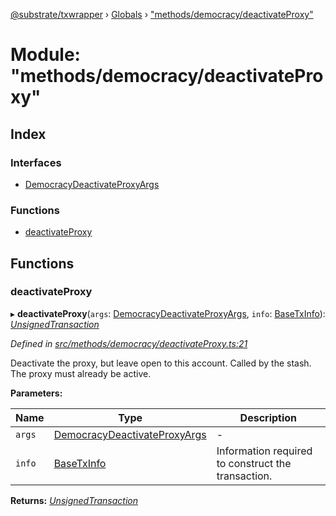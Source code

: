 [@substrate/txwrapper](../README.md) › [Globals](../globals.md) › ["methods/democracy/deactivateProxy"](_methods_democracy_deactivateproxy_.md)

# Module: "methods/democracy/deactivateProxy"

## Index

### Interfaces

* [DemocracyDeactivateProxyArgs](../interfaces/_methods_democracy_deactivateproxy_.democracydeactivateproxyargs.md)

### Functions

* [deactivateProxy](_methods_democracy_deactivateproxy_.md#deactivateproxy)

## Functions

###  deactivateProxy

▸ **deactivateProxy**(`args`: [DemocracyDeactivateProxyArgs](../interfaces/_methods_democracy_deactivateproxy_.democracydeactivateproxyargs.md), `info`: [BaseTxInfo](../interfaces/_util_types_.basetxinfo.md)): *[UnsignedTransaction](../interfaces/_util_types_.unsignedtransaction.md)*

*Defined in [src/methods/democracy/deactivateProxy.ts:21](https://github.com/paritytech/txwrapper/blob/64624af/src/methods/democracy/deactivateProxy.ts#L21)*

Deactivate the proxy, but leave open to this account. Called by the stash.
The proxy must already be active.

**Parameters:**

Name | Type | Description |
------ | ------ | ------ |
`args` | [DemocracyDeactivateProxyArgs](../interfaces/_methods_democracy_deactivateproxy_.democracydeactivateproxyargs.md) | - |
`info` | [BaseTxInfo](../interfaces/_util_types_.basetxinfo.md) | Information required to construct the transaction.  |

**Returns:** *[UnsignedTransaction](../interfaces/_util_types_.unsignedtransaction.md)*
